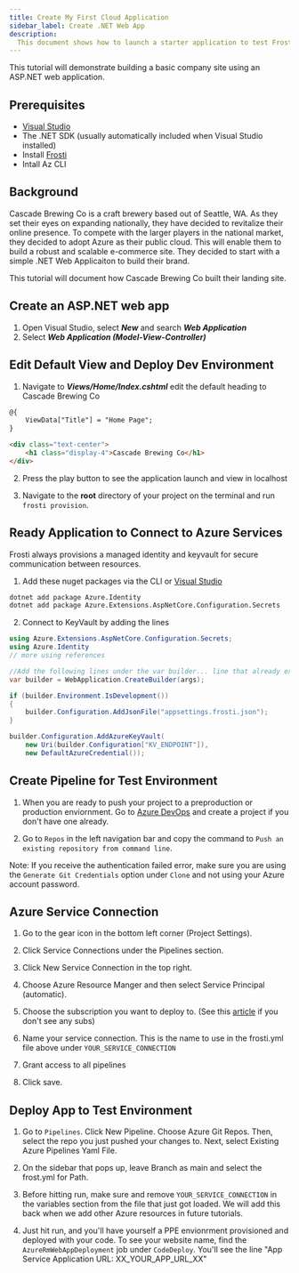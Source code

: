 ```yaml
---
title: Create My First Cloud Application
sidebar_label: Create .NET Web App
description:
  This document shows how to launch a starter application to test Frosti.
---
```


This tutorial will demonstrate building a basic company site using an ASP.NET web application.

## Prerequisites
- [Visual Studio](https://visualstudio.microsoft.com/downloads/)
- The .NET SDK (usually automatically included when Visual Studio installed)
- Install [Frosti](/docs/get-started/homebrew)
- Intall Az CLI 

## Background

Cascade Brewing Co is a craft brewery based out of Seattle, WA. As they set their eyes on expanding nationally, they have decided to revitalize their online presence. To compete with the larger players in the national market, they decided to adopt Azure as their public cloud. This will enable them to build a robust and scalable e-commerce site. They decided to start with a simple .NET Web Applicaiton to build their brand. 

This tutorial will document how Cascade Brewing Co built their landing site.

## Create an ASP.NET web app

1. Open Visual Studio, select ***New*** and search ***Web Application***
2. Select ***Web Application (Model-View-Controller)*** 

## Edit Default View and Deploy Dev Environment
1. Navigate to ***Views/Home/Index.cshtml*** edit the default heading to Cascade Brewing Co

```html title="index.cshtml"
@{
    ViewData["Title"] = "Home Page";
}

<div class="text-center">
    <h1 class="display-4">Cascade Brewing Co</h1>
</div>
```

2. Press the play button to see the application launch and view in localhost

3. Navigate to the **root** directory of your project on the terminal and run `frosti provision`.

## Ready Application to Connect to Azure Services

Frosti always provisions a managed identity and keyvault for secure communication between resources. 

1. Add these nuget packages via the CLI or [Visual Studio](https://learn.microsoft.com/en-us/nuget/quickstart/install-and-use-a-package-in-visual-studio)
```bash title="Bash / CLI"
dotnet add package Azure.Identity
dotnet add package Azure.Extensions.AspNetCore.Configuration.Secrets
```
2. Connect to KeyVault by adding the lines

```csharp title="Program.cs"
using Azure.Extensions.AspNetCore.Configuration.Secrets;
using Azure.Identity
// more using references

//Add the following lines under the var builder... line that already exists in Program.cs
var builder = WebApplication.CreateBuilder(args);

if (builder.Environment.IsDevelopment())
{
    builder.Configuration.AddJsonFile("appsettings.frosti.json");
}

builder.Configuration.AddAzureKeyVault(
    new Uri(builder.Configuration["KV_ENDPOINT"]), 
    new DefaultAzureCredential());
```

## Create Pipeline for Test Environment

1. When you are ready to push your project to a preproduction or production enviornment. Go to [Azure DevOps](https://dev.azure.com) and create a project if you don't have one already.

2. Go to `Repos` in the left navigation bar and copy the command to `Push an existing repository from command line`.

Note: If you receive the authentication failed error, make sure you are using the `Generate Git Credentials` option under `Clone` and not using your Azure account password.


## Azure Service Connection
1. Go to the gear icon in the bottom left corner (Project Settings).

2. Click Service Connections under the Pipelines section.

3. Click New Service Connection in the top right.

4. Choose Azure Resource Manger and then select Service Principal (automatic).

5. Choose the subscription you want to deploy to. (See this [article](https://blog.georgekosmidis.net/troubleshooting-you-dont-appear-to-have-an-active-azure-subscription.html) if you don't see any subs)

6. Name your service connection. This is the name to use in the frosti.yml file above under `YOUR_SERVICE_CONNECTION`

7. Grant access to all pipelines

8. Click save.

## Deploy App to Test Environment 

1. Go to `Pipelines`. Click New Pipeline. Choose Azure Git Repos. Then, select the repo you just pushed your changes to. Next, select Existing Azure Pipelines Yaml File.

2. On the sidebar that pops up, leave Branch as main and select the frost.yml for Path. 

3. Before hitting run, make sure and remove `YOUR_SERVICE_CONNECTION` in the variables section from the file that just got loaded. We will add this back when we add other Azure resources in future tutorials.

4. Just hit run, and you'll have yourself a PPE envionrment provisioned and deployed with your code. To see your website name, find the `AzureRmWebAppDeployment` job under `CodeDeploy`. You'll see the line "App Service Application URL: XX_YOUR_APP_URL_XX" 

